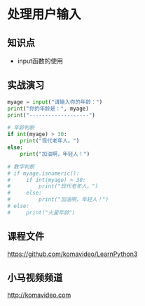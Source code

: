 处理用户输入
===========

## 知识点

* input函数的使用

## 实战演习

~~~python
myage = input("请输入你的年龄：")
print("你的年龄是：", myage)
print("-------------------")

# 年龄判断
if int(myage) > 30:
    print("现代老年人。")
else:
    print("加油啊，年轻人！")

# 数字判断
# if myage.isnumeric():
#     if int(myage) > 30:
#         print("现代老年人。")
#     else:
#         print("加油啊，年轻人！")
# else:
#     print("火星年龄")
~~~

## 课程文件

https://github.com/komavideo/LearnPython3

## 小马视频频道

http://komavideo.com
